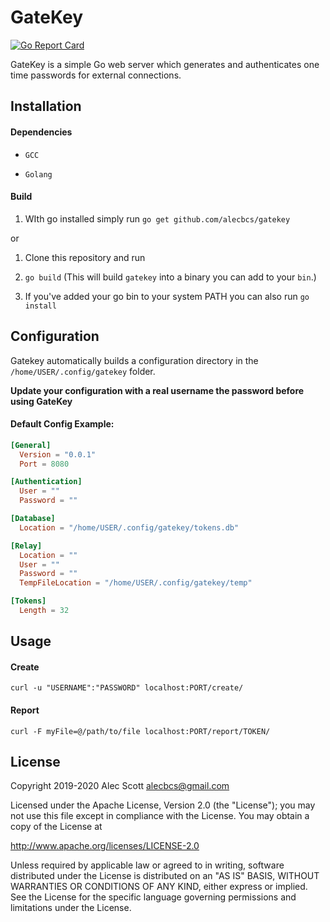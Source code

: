 # GateKey

[![Go Report Card](https://goreportcard.com/badge/github.com/alecbcs/gatekey)](https://goreportcard.com/report/github.com/alecbcs/gatekey)

GateKey is a simple Go web server which generates and authenticates one time passwords for external connections.

## Installation

#### Dependencies

- `GCC`

- `Golang`

#### Build

1. WIth go installed simply run `go get github.com/alecbcs/gatekey`

or

1. Clone this repository and run

2. `go build` (This will build `gatekey` into a binary you can add to your `bin`.)

3. If you've added your go bin to your system PATH you can also run `go install`

## Configuration

Gatekey automatically builds a configuration directory in the `/home/USER/.config/gatekey` folder.

**Update your configuration with a real username the password before using GateKey**

#### Default Config Example:

```toml
[General]
  Version = "0.0.1"
  Port = 8080

[Authentication]
  User = ""
  Password = ""

[Database]
  Location = "/home/USER/.config/gatekey/tokens.db"

[Relay]
  Location = ""
  User = ""
  Password = ""
  TempFileLocation = "/home/USER/.config/gatekey/temp"

[Tokens]
  Length = 32
```

## Usage

#### Create

`curl -u "USERNAME":"PASSWORD" localhost:PORT/create/`

#### Report

`curl -F myFile=@/path/to/file localhost:PORT/report/TOKEN/`

## License

Copyright 2019-2020 Alec Scott <alecbcs@gmail.com>

Licensed under the Apache License, Version 2.0 (the "License");
you may not use this file except in compliance with the License.
You may obtain a copy of the License at

http://www.apache.org/licenses/LICENSE-2.0

Unless required by applicable law or agreed to in writing, software
distributed under the License is distributed on an "AS IS" BASIS,
WITHOUT WARRANTIES OR CONDITIONS OF ANY KIND, either express or implied.
See the License for the specific language governing permissions and
limitations under the License.
